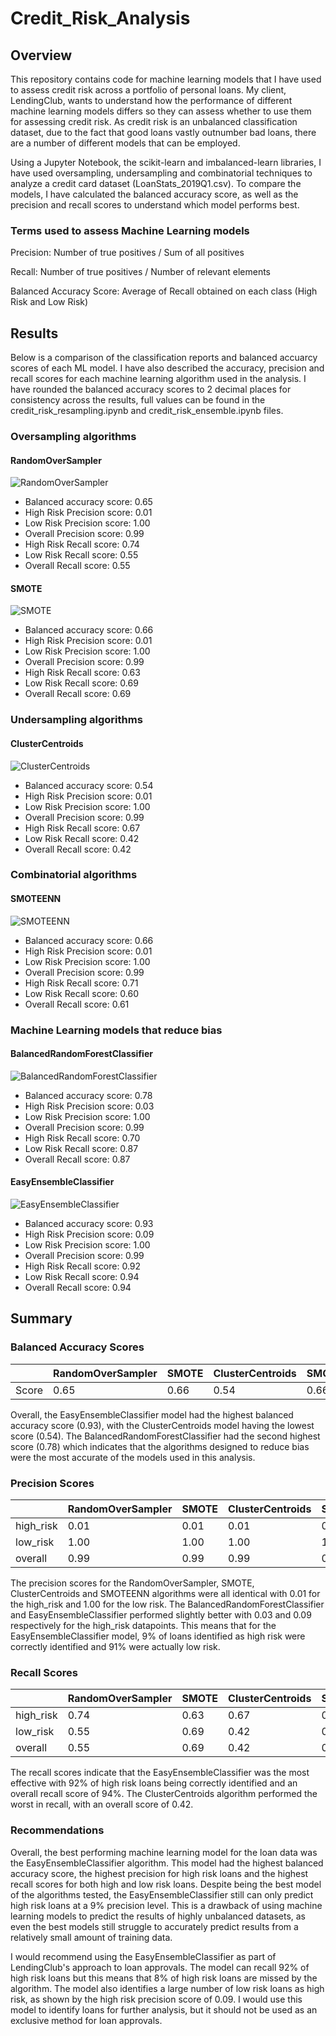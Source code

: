 # Credit_Risk_Analysis
## Overview
This repository contains code for machine learning models that I have used to assess credit risk across a portfolio of personal loans. My client, LendingClub, wants to understand how the performance of different machine learning models differs so they can assess whether to use them for assessing credit risk. As credit risk is an unbalanced classification dataset, due to the fact that good loans vastly outnumber bad loans, there are a number of different models that can be employed. 

Using a Jupyter Notebook, the scikit-learn and imbalanced-learn libraries, I have used oversampling, undersampling and combinatorial techniques to analyze a credit card dataset (LoanStats_2019Q1.csv). To compare the models, I have calculated the balanced accuracy score, as well as the precision and recall scores to understand which model performs best. 

### Terms used to assess Machine Learning models
Precision: Number of true positives / Sum of all positives

Recall: Number of true positives / Number of relevant elements

Balanced Accuracy Score: Average of Recall obtained on each class (High Risk and Low Risk)

## Results
Below is a comparison of the classification reports and balanced accuarcy scores of each ML model. I have also described the accuracy, precision and recall scores for each machine learning algorithm used in the analysis. I have rounded the balanced accuracy scores to 2 decimal places for consistency across the results, full values can be found in the credit_risk_resampling.ipynb and credit_risk_ensemble.ipynb files. 

### Oversampling algorithms
#### RandomOverSampler
![RandomOverSampler](https://github.com/luke-c-newell/Credit_Risk_Analysis/blob/main/images/RandomOverSampler.png "RandomOverSampler.png")

- Balanced accuracy score: 0.65
- High Risk Precision score: 0.01
- Low Risk Precision score: 1.00
- Overall Precision score: 0.99
- High Risk Recall score: 0.74
- Low Risk Recall score: 0.55
- Overall Recall score: 0.55

#### SMOTE
![SMOTE](https://github.com/luke-c-newell/Credit_Risk_Analysis/blob/main/images/SMOTE.png "SMOTE.png")

- Balanced accuracy score: 0.66
- High Risk Precision score: 0.01
- Low Risk Precision score: 1.00
- Overall Precision score: 0.99
- High Risk Recall score: 0.63
- Low Risk Recall score: 0.69
- Overall Recall score: 0.69

### Undersampling algorithms
#### ClusterCentroids
![ClusterCentroids](https://github.com/luke-c-newell/Credit_Risk_Analysis/blob/main/images/ClusterCentroids.png "ClusterCentroids.png")

- Balanced accuracy score: 0.54
- High Risk Precision score: 0.01
- Low Risk Precision score: 1.00
- Overall Precision score: 0.99
- High Risk Recall score: 0.67
- Low Risk Recall score: 0.42
- Overall Recall score: 0.42

### Combinatorial algorithms
#### SMOTEENN
![SMOTEENN](https://github.com/luke-c-newell/Credit_Risk_Analysis/blob/main/images/SMOTEENN.png "SMOTEENN.png")

- Balanced accuracy score: 0.66
- High Risk Precision score: 0.01
- Low Risk Precision score: 1.00
- Overall Precision score: 0.99
- High Risk Recall score: 0.71
- Low Risk Recall score: 0.60
- Overall Recall score: 0.61

### Machine Learning models that reduce bias
#### BalancedRandomForestClassifier
![BalancedRandomForestClassifier](https://github.com/luke-c-newell/Credit_Risk_Analysis/blob/main/images/BalancedRandomForestClassifier.png "BalancedRandomForestClassifier.png")

- Balanced accuracy score: 0.78
- High Risk Precision score: 0.03
- Low Risk Precision score: 1.00
- Overall Precision score: 0.99
- High Risk Recall score: 0.70
- Low Risk Recall score: 0.87
- Overall Recall score: 0.87

#### EasyEnsembleClassifier
![EasyEnsembleClassifier](https://github.com/luke-c-newell/Credit_Risk_Analysis/blob/main/images/EasyEnsembleClassifier.png "EasyEnsembleClassifier.png")

- Balanced accuracy score: 0.93
- High Risk Precision score: 0.09
- Low Risk Precision score: 1.00
- Overall Precision score: 0.99
- High Risk Recall score: 0.92
- Low Risk Recall score: 0.94
- Overall Recall score: 0.94

## Summary
### Balanced Accuracy Scores
|	|RandomOverSampler|SMOTE|ClusterCentroids|SMOTEENN|BalancedRandomForestClassifier|EasyEnsembleClassifier|
|------|-----|------|-------|-------|-------|-------|
|Score|0.65|0.66|0.54|0.66|0.78|0.93|

Overall, the EasyEnsembleClassifier model had the highest balanced accuracy score (0.93), with the ClusterCentroids model having the lowest score (0.54). The BalancedRandomForestClassifier had the second highest score (0.78) which indicates that the algorithms designed to reduce bias were the most accurate of the models used in this analysis.

### Precision Scores
|	|RandomOverSampler|SMOTE|ClusterCentroids|SMOTEENN|BalancedRandomForestClassifier|EasyEnsembleClassifier|
|------|-----|------|-------|-------|-------|-------|
|high_risk|0.01|0.01|0.01|0.01|0.03|0.09|
|low_risk|1.00|1.00|1.00|1.00|1.00|1.00|
|overall|0.99|0.99|0.99|0.99|0.99|0.99|

The precision scores for the RandomOverSampler, SMOTE, ClusterCentroids and SMOTEENN algorithms were all identical with 0.01 for the high_risk and 1.00 for the low risk. The BalancedRandomForestClassifier and EasyEnsembleClassifier performed slightly better with 0.03 and 0.09 respectively for the high_risk datapoints. This means that for the EasyEnsembleClassifier model, 9% of loans identified as high risk were correctly identified and 91% were actually low risk. 

### Recall Scores
|	|RandomOverSampler|SMOTE|ClusterCentroids|SMOTEENN|BalancedRandomForestClassifier|EasyEnsembleClassifier|
|------|-----|------|-------|-------|-------|-------|
|high_risk|0.74|0.63|0.67|0.71|0.70|0.92|
|low_risk|0.55|0.69|0.42|0.60|0.87|0.94|
|overall|0.55|0.69|0.42|0.61|0.87|0.94|

The recall scores indicate that the EasyEnsembleClassifier was the most effective with 92% of high risk loans being correctly identified and an overall recall score of 94%. The ClusterCentroids algorithm performed the worst in recall, with an overall score of 0.42.

### Recommendations
Overall, the best performing machine learning model for the loan data was the EasyEnsembleClassifier algorithm. This model had the highest balanced accuracy score, the highest precision for high risk loans and the highest recall scores for both high and low risk loans. Despite being the best model of the algorithms tested, the EasyEnsembleClassifier still can only predict high risk loans at a 9% precision level. This is a drawback of using machine learning models to predict the results of highly unbalanced datasets, as even the best models still struggle to accurately predict results from a relatively small amount of training data. 

I would recommend using the EasyEnsembleClassifier as part of LendingClub's approach to loan approvals. The model can recall 92% of high risk loans but this means that 8% of high risk loans are missed by the algorithm. The model also identifies a large number of low risk loans as high risk, as shown by the high risk precision score of 0.09. I would use this model to identify loans for further analysis, but it should not be used as an exclusive method for loan approvals.